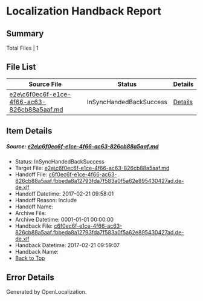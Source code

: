 # <a name='report-top'></a> Localization Handback Report

## Summary
 Total Files | 1

## File List
 Source File | Status | Details 
 ----------- | ------ | ------- 
 [e2e\c6f0ec6f-e1ce-4f66-ac63-826cb88a5aaf.md](https://github.com/OpenLocalizationTestOrg/ol-test4/blob/0375345411693efe28cb74d56dc4b5900b3574f2/e2e/c6f0ec6f-e1ce-4f66-ac63-826cb88a5aaf.md) | InSyncHandedBackSuccess | [Details](#03deab478ad50f1c9258f558839ce2be395bb7c74)

## Item Details
##### <a name='03deab478ad50f1c9258f558839ce2be395bb7c74'></a> Source: [e2e\c6f0ec6f-e1ce-4f66-ac63-826cb88a5aaf.md](https://github.com/OpenLocalizationTestOrg/ol-test4/blob/0375345411693efe28cb74d56dc4b5900b3574f2/e2e/c6f0ec6f-e1ce-4f66-ac63-826cb88a5aaf.md)
* Status: InSyncHandedBackSuccess
* Target File: [e2e\c6f0ec6f-e1ce-4f66-ac63-826cb88a5aaf.md](https://github.com/OpenLocalizationTestOrg/ol-test4-dede/blob/cf80161f63318777afc1b546ab78d1eea7f3be1f/e2e/c6f0ec6f-e1ce-4f66-ac63-826cb88a5aaf.md)
* Handoff File: [c6f0ec6f-e1ce-4f66-ac63-826cb88a5aaf.fbbeda8a12793fda7f583a0f5a62e895430427ad.de-de.xlf](https://github.com/OpenLocalizationTestOrg/ol-test4-handoff/blob/53cc1dd9591c7a4789bfa6909faad1864e241083/ol-handoff/OpenLocalizationTestOrg/ol-test4-dede/xinjiang/ht/c6f0ec6f-e1ce-4f66-ac63-826cb88a5aaf.fbbeda8a12793fda7f583a0f5a62e895430427ad.de-de.xlf)
* Handoff Datetime: 2017-02-21 09:58:01
* Handoff Reason: Include
* Handoff Name: 
* Archive File: 
* Archive Datetime: 0001-01-01 00:00:00
* Handback File: [c6f0ec6f-e1ce-4f66-ac63-826cb88a5aaf.fbbeda8a12793fda7f583a0f5a62e895430427ad.de-de.xlf](https://github.com/OpenLocalizationTestOrg/ol-test4-handback/blob/474c0b77b49966986f0a07fd1d077a20f5c82a2a/ol-handback/OpenLocalizationTestOrg/ol-test4-dede/xinjiang/ht/c6f0ec6f-e1ce-4f66-ac63-826cb88a5aaf.fbbeda8a12793fda7f583a0f5a62e895430427ad.de-de.xlf)
* Handback Datetime: 2017-02-21 09:59:07
* Handback Name: 
* [Back to Top](#report-top)


## Error Details

Generated by OpenLocalization.
